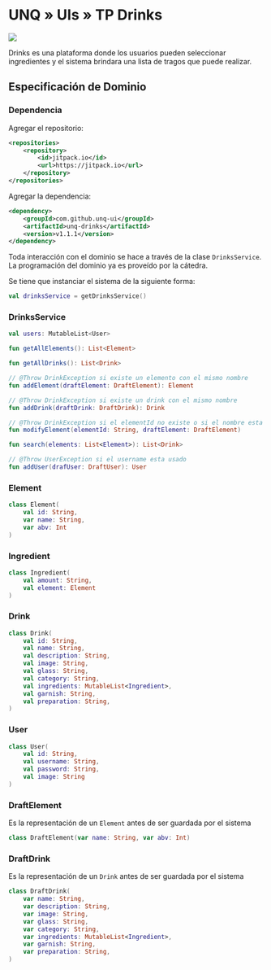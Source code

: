 # UNQ » UIs » TP Drinks

[![](https://jitpack.io/v/unq-ui/unq-drinks.svg)](https://jitpack.io/#unq-ui/unq-drinks)


Drinks es una plataforma donde los usuarios pueden seleccionar ingredientes y el sistema brindara una lista de tragos que puede realizar.

## Especificación de Dominio

### Dependencia

Agregar el repositorio:

```xml
<repositories>
    <repository>
        <id>jitpack.io</id>
        <url>https://jitpack.io</url>
    </repository>
</repositories>
```

Agregar la dependencia:

```xml
<dependency>
    <groupId>com.github.unq-ui</groupId>
    <artifactId>unq-drinks</artifactId>
    <version>v1.1.1</version>
</dependency>
```

Toda interacción con el dominio se hace a través de la clase `DrinksService`. La programación del dominio ya es proveído por la cátedra.

Se tiene que instanciar el sistema de la siguiente forma:

```kotlin
val drinksService = getDrinksService()
```

### DrinksService

```kotlin
val users: MutableList<User>

fun getAllElements(): List<Element> 

fun getAllDrinks(): List<Drink>

// @Throw DrinkException si existe un elemento con el mismo nombre
fun addElement(draftElement: DraftElement): Element

// @Throw DrinkException si existe un drink con el mismo nombre
fun addDrink(draftDrink: DraftDrink): Drink

// @Throw DrinkException si el elementId no existe o si el nombre esta usado
fun modifyElement(elementId: String, draftElement: DraftElement)

fun search(elements: List<Element>): List<Drink>

// @Throw UserException si el username esta usado
fun addUser(drafUser: DraftUser): User

```

### Element

```kotlin
class Element(
    val id: String,
    var name: String,
    var abv: Int
)
```

### Ingredient

```kotlin
class Ingredient(
    val amount: String,
    val element: Element
)
```

### Drink

```kotlin
class Drink(
    val id: String,
    val name: String,
    val description: String,
    val image: String,
    val glass: String,
    val category: String,
    val ingredients: MutableList<Ingredient>,
    val garnish: String,
    val preparation: String,
)
```

### User

```kotlin
class User(
    val id: String,
    val username: String,
    val password: String,
    val image: String
)
```


### DraftElement

Es la representación de un `Element` antes de ser guardada por el sistema

```kotlin
class DraftElement(var name: String, var abv: Int)
```

### DraftDrink

Es la representación de un `Drink` antes de ser guardada por el sistema

```kotlin
class DraftDrink(
    var name: String,
    var description: String,
    var image: String,
    var glass: String,
    var category: String,
    var ingredients: MutableList<Ingredient>,
    var garnish: String,
    var preparation: String,
)
```
